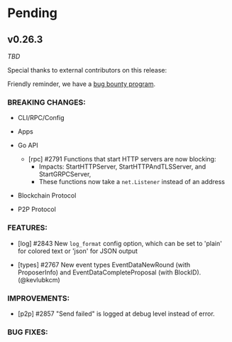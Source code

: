 # Pending

## v0.26.3

*TBD*

Special thanks to external contributors on this release:

Friendly reminder, we have a [bug bounty
program](https://hackerone.com/tendermint).

### BREAKING CHANGES:

* CLI/RPC/Config

* Apps

* Go API
  - [rpc] \#2791 Functions that start HTTP servers are now blocking:
    - Impacts: StartHTTPServer, StartHTTPAndTLSServer, and StartGRPCServer,
    - These functions now take a `net.Listener` instead of an address

* Blockchain Protocol

* P2P Protocol


### FEATURES:

- [log] \#2843 New `log_format` config option, which can be set to 'plain' for colored
  text or 'json' for JSON output

- [types] \#2767 New event types EventDataNewRound (with ProposerInfo) and EventDataCompleteProposal (with BlockID). (@kevlubkcm)

### IMPROVEMENTS:

- [p2p] \#2857 "Send failed" is logged at debug level instead of error.

### BUG FIXES:
